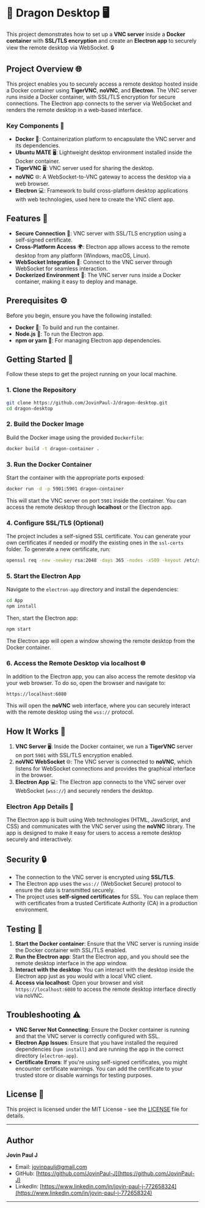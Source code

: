 # 🐉 **Dragon Desktop** 🖥️

This project demonstrates how to set up a **VNC server** inside a **Docker container** with **SSL/TLS encryption** and create an **Electron app** to securely view the remote desktop via WebSocket. 🔒

## **Project Overview** 🌐

This project enables you to securely access a remote desktop hosted inside a Docker container using **TigerVNC**, **noVNC**, and **Electron**. The VNC server runs inside a Docker container, with SSL/TLS encryption for secure connections. The Electron app connects to the server via WebSocket and renders the remote desktop in a web-based interface.

### **Key Components** 🔑
- **Docker** 🐳: Containerization platform to encapsulate the VNC server and its dependencies.
- **Ubuntu MATE** 🖥️: Lightweight desktop environment installed inside the Docker container.
- **TigerVNC** 🖥️: VNC server used for sharing the desktop.
- **noVNC** 🌐: A WebSocket-to-VNC gateway to access the desktop via a web browser.
- **Electron** 💻: Framework to build cross-platform desktop applications with web technologies, used here to create the VNC client app.

## **Features** 🌟

- **Secure Connection** 🔐: VNC server with SSL/TLS encryption using a self-signed certificate.
- **Cross-Platform Access** 🌍: Electron app allows access to the remote desktop from any platform (Windows, macOS, Linux).
- **WebSocket Integration** 🔗: Connect to the VNC server through WebSocket for seamless interaction.
- **Dockerized Environment** 🐳: The VNC server runs inside a Docker container, making it easy to deploy and manage.

## **Prerequisites** ⚙️

Before you begin, ensure you have the following installed:
- **Docker** 🐳: To build and run the container.
- **Node.js** 🌱: To run the Electron app.
- **npm or yarn** 🧶: For managing Electron app dependencies.

## **Getting Started** 🚀

Follow these steps to get the project running on your local machine.

### 1. Clone the Repository

```bash
git clone https://github.com/JovinPaul-J/dragon-desktop.git
cd dragon-desktop
```

### 2. Build the Docker Image

Build the Docker image using the provided `Dockerfile`:

```bash
docker build -t dragon-container .
```

### 3. Run the Docker Container

Start the container with the appropriate ports exposed:

```bash
docker run -d -p 5901:5901 dragon-container
```

This will start the VNC server on port `5901` inside the container. You can access the remote desktop through **localhost** or the Electron app.

### 4. Configure SSL/TLS (Optional)

The project includes a self-signed SSL certificate. You can generate your own certificates if needed or modify the existing ones in the `ssl-certs` folder. To generate a new certificate, run:

```bash
openssl req -new -newkey rsa:2048 -days 365 -nodes -x509 -keyout /etc/ssl/private/vnc.key -out /etc/ssl/certs/vnc.crt
```

### 5. Start the Electron App

Navigate to the `electron-app` directory and install the dependencies:

```bash
cd App
npm install
```

Then, start the Electron app:

```bash
npm start
```

The Electron app will open a window showing the remote desktop from the Docker container.

### 6. Access the Remote Desktop via **localhost** 🌐

In addition to the Electron app, you can also access the remote desktop via your web browser. To do so, open the browser and navigate to:

```text
https://localhost:6080
```

This will open the **noVNC** web interface, where you can securely interact with the remote desktop using the `wss://` protocol.

## **How It Works** 🔧

1. **VNC Server** 🖥️: Inside the Docker container, we run a **TigerVNC** server on port `5901` with SSL/TLS encryption enabled.
2. **noVNC WebSocket** 🌐: The VNC server is connected to **noVNC**, which listens for WebSocket connections and provides the graphical interface in the browser.
3. **Electron App** 💻: The Electron app connects to the VNC server over WebSocket (`wss://`) and securely renders the desktop.

### **Electron App Details** 📱
The Electron app is built using Web technologies (HTML, JavaScript, and CSS) and communicates with the VNC server using the **noVNC** library. The app is designed to make it easy for users to access a remote desktop securely and interactively.

## **Security** 🔒

- The connection to the VNC server is encrypted using **SSL/TLS**.
- The Electron app uses the `wss://` (WebSocket Secure) protocol to ensure the data is transmitted securely.
- The project uses **self-signed certificates** for SSL. You can replace them with certificates from a trusted Certificate Authority (CA) in a production environment.

## **Testing** 🧪

1. **Start the Docker container**: Ensure that the VNC server is running inside the Docker container with SSL/TLS enabled.
2. **Run the Electron app**: Start the Electron app, and you should see the remote desktop interface in the app window.
3. **Interact with the desktop**: You can interact with the desktop inside the Electron app just as you would with a local VNC client.
4. **Access via localhost**: Open your browser and visit `https://localhost:6080` to access the remote desktop interface directly via noVNC.

## **Troubleshooting** ⚠️

- **VNC Server Not Connecting**: Ensure the Docker container is running and that the VNC server is correctly configured with SSL.
- **Electron App Issues**: Ensure that you have installed the required dependencies (`npm install`) and are running the app in the correct directory (`electron-app`).
- **Certificate Errors**: If you're using self-signed certificates, you might encounter certificate warnings. You can add the certificate to your trusted store or disable warnings for testing purposes.

## **License** 📄

This project is licensed under the MIT License - see the [LICENSE](LICENSE) file for details.

---

## Author

**Jovin Paul J**

- Email: [jovinpaulj@gmail.com](mailto:jovinpaulj@gmail.com)
- GitHub: [https://github.com/JovinPaul-J](https://github.com/JovinPaul-J)
- LinkedIn: [https://www.linkedin.com/in/jovin-paul-j-772658324](https://www.linkedin.com/in/jovin-paul-j-772658324)

---
